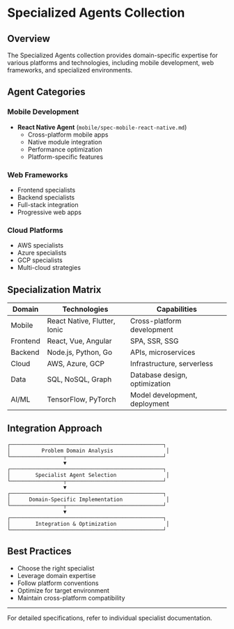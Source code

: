 # Specialized Agents Collection

## Overview

The Specialized Agents collection provides domain-specific expertise for various platforms and technologies, including mobile development, web frameworks, and specialized environments.

## Agent Categories

### Mobile Development
- **React Native Agent** (`mobile/spec-mobile-react-native.md`)
  - Cross-platform mobile apps
  - Native module integration
  - Performance optimization
  - Platform-specific features

### Web Frameworks
- Frontend specialists
- Backend specialists
- Full-stack integration
- Progressive web apps

### Cloud Platforms
- AWS specialists
- Azure specialists
- GCP specialists
- Multi-cloud strategies

## Specialization Matrix

| Domain | Technologies | Capabilities |
|--------|-------------|--------------|
| Mobile | React Native, Flutter, Ionic | Cross-platform development |
| Frontend | React, Vue, Angular | SPA, SSR, SSG |
| Backend | Node.js, Python, Go | APIs, microservices |
| Cloud | AWS, Azure, GCP | Infrastructure, serverless |
| Data | SQL, NoSQL, Graph | Database design, optimization |
| AI/ML | TensorFlow, PyTorch | Model development, deployment |

## Integration Approach

```
┌─────────────────────────────────────────────────┐
│          Problem Domain Analysis                 │
└─────────────────┬───────────────────────────────┘
                  ▼
┌─────────────────────────────────────────────────┐
│        Specialist Agent Selection                │
└─────────────────┬───────────────────────────────┘
                  ▼
┌─────────────────────────────────────────────────┐
│      Domain-Specific Implementation              │
└─────────────────┬───────────────────────────────┘
                  ▼
┌─────────────────────────────────────────────────┐
│        Integration & Optimization                │
└─────────────────────────────────────────────────┘
```

## Best Practices

- Choose the right specialist
- Leverage domain expertise
- Follow platform conventions
- Optimize for target environment
- Maintain cross-platform compatibility

---

For detailed specifications, refer to individual specialist documentation.
